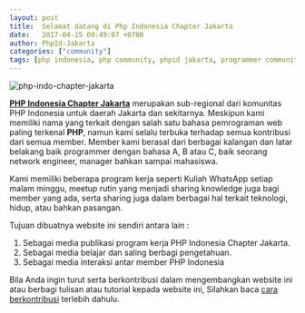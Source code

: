 ```yaml
---
layout: post
title:  Selamat datang di Php Indonesia Chapter Jakarta
date:   2017-04-25 09:49:07 +0700
author: PhpId-Jakarta
categories: ["community"]
tags: [php indonesia, php community, phpid jakarta, programmer community]
---
```



![php-indo-chapter-jakarta]({{site.logo_url}})


[**PHP Indonesia Chapter Jakarta**][phpid-jakarta] merupakan sub-regional dari komunitas PHP Indonesia untuk daerah Jakarta dan sekitarnya. Meskipun kami memiliki nama yang terkait dengan salah satu bahasa pemrograman web paling terkenal **PHP**, namun kami selalu terbuka terhadap semua kontribusi dari semua member. Member kami berasal dari berbagai kalangan dan latar belakang baik programmer dengan bahasa A, B atau C, baik seorang network engineer, manager bahkan sampai mahasiswa.


Kami memiliki beberapa program kerja seperti Kuliah WhatsApp setiap malam minggu, meetup rutin yang menjadi sharing knowledge juga bagi member yang ada, serta sharing juga dalam berbagai hal terkait teknologi, hidup, atau bahkan pasangan.

<a name='more'></a>

Tujuan dibuatnya website ini sendiri antara lain :

1. Sebagai media publikasi program kerja PHP Indonesia Chapter Jakarta.
2. Sebagai media belajar dan saling berbagi pengetahuan.
3. Sebagai media interaksi antar member PHP Indonesia


Bila Anda ingin turut serta berkontribusi dalam mengembangkan website ini atau berbagi tulisan atau tutorial kepada website ini, Silahkan baca [cara berkontribusi][kontribusi] terlebih dahulu.

[phpid-jakarta]: https://phpid-jakarta.github.io
[kontribusi]: https://github.com/phpid-jakarta/phpid-jakarta.github.io/wiki/Aturan-dan-Cara-Berkontribusi
